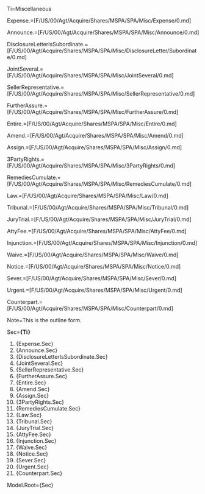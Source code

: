 Ti=Miscellaneous

Expense.=[F/US/00/Agt/Acquire/Shares/MSPA/SPA/Misc/Expense/0.md]

Announce.=[F/US/00/Agt/Acquire/Shares/MSPA/SPA/Misc/Announce/0.md]

DisclosureLetterIsSubordinate.=[F/US/00/Agt/Acquire/Shares/MSPA/SPA/Misc/DisclosureLetter/Subordinate/0.md]

JointSeveral.=[F/US/00/Agt/Acquire/Shares/MSPA/SPA/Misc/JointSeveral/0.md]

SellerRepresentative.=[F/US/00/Agt/Acquire/Shares/MSPA/SPA/Misc/SellerRepresentative/0.md]

FurtherAssure.=[F/US/00/Agt/Acquire/Shares/MSPA/SPA/Misc/FurtherAssure/0.md]

Entire.=[F/US/00/Agt/Acquire/Shares/MSPA/SPA/Misc/Entire/0.md]

Amend.=[F/US/00/Agt/Acquire/Shares/MSPA/SPA/Misc/Amend/0.md]

Assign.=[F/US/00/Agt/Acquire/Shares/MSPA/SPA/Misc/Assign/0.md]

3PartyRights.=[F/US/00/Agt/Acquire/Shares/MSPA/SPA/Misc/3PartyRights/0.md]

RemediesCumulate.=[F/US/00/Agt/Acquire/Shares/MSPA/SPA/Misc/RemediesCumulate/0.md]

Law.=[F/US/00/Agt/Acquire/Shares/MSPA/SPA/Misc/Law/0.md]

Tribunal.=[F/US/00/Agt/Acquire/Shares/MSPA/SPA/Misc/Tribunal/0.md]

JuryTrial.=[F/US/00/Agt/Acquire/Shares/MSPA/SPA/Misc/JuryTrial/0.md]

AttyFee.=[F/US/00/Agt/Acquire/Shares/MSPA/SPA/Misc/AttyFee/0.md]

Injunction.=[F/US/00/Agt/Acquire/Shares/MSPA/SPA/Misc/Injunction/0.md]

Waive.=[F/US/00/Agt/Acquire/Shares/MSPA/SPA/Misc/Waive/0.md]

Notice.=[F/US/00/Agt/Acquire/Shares/MSPA/SPA/Misc/Notice/0.md]

Sever.=[F/US/00/Agt/Acquire/Shares/MSPA/SPA/Misc/Sever/0.md]

Urgent.=[F/US/00/Agt/Acquire/Shares/MSPA/SPA/Misc/Urgent/0.md]

Counterpart.=[F/US/00/Agt/Acquire/Shares/MSPA/SPA/Misc/Counterpart/0.md]

Note=This is the outline form.

Sec=<b>{Ti}</b><ol><li>{Expense.Sec}<li>{Announce.Sec}<li>{DisclosureLetterIsSubordinate.Sec}<li>{JointSeveral.Sec}<li>{SellerRepresentative.Sec}<li>{FurtherAssure.Sec}<li>{Entire.Sec}<li>{Amend.Sec}<li>{Assign.Sec}<li>{3PartyRights.Sec}<li>{RemediesCumulate.Sec}<li>{Law.Sec}<li>{Tribunal.Sec}<li>{JuryTrial.Sec}<li>{AttyFee.Sec}<li>{Injunction.Sec}<li>{Waive.Sec}<li>{Notice.Sec}<li>{Sever.Sec}<li>{Urgent.Sec}<li>{Counterpart.Sec}</ol>

Model.Root={Sec}
